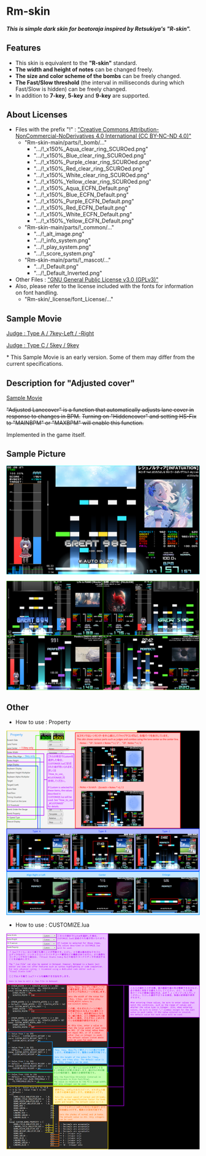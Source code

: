 # Rm-skin
##### This is simple dark skin for beatoraja inspired by Retsukiya's "R-skin".

## Features
- This skin is equivalent to the **"R-skin"** standard.
- **The width and height of notes** can be changed freely.
- **The size and color scheme of the bombs** can be freely changed.
- **The Fast/Slow threshold** (the interval in milliseconds during which Fast/Slow is hidden) can be freely changed.
- In addition to **7-key**, **5-key** and **9-key** are supported.

## About Licenses
- Files with the prefix "!" : ["Creative Commons Attribution-NonCommercial-NoDerivatives 4.0 International (CC BY-NC-ND 4.0)"](https://creativecommons.org/licenses/by-nc-nd/4.0/deed.en "CC BY-NC-ND 4.0")
   - "Rm-skin-main/parts/!_bomb/..."
     - ".../!_x150%_Aqua_clear_ring_SCUROed.png"
     - ".../!_x150%_Blue_clear_ring_SCUROed.png"
     - ".../!_x150%_Purple_clear_ring_SCUROed.png"
     - ".../!_x150%_Red_clear_ring_SCUROed.png"
     - ".../!_x150%_White_clear_ring_SCUROed.png"
     - ".../!_x150%_Yellow_clear_ring_SCUROed.png"
     - ".../!_x150%_Aqua_ECFN_Default.png"
     - ".../!_x150%_Blue_ECFN_Default.png"
     - ".../!_x150%_Purple_ECFN_Default.png"
     - ".../!_x150%_Red_ECFN_Default.png"
     - ".../!_x150%_White_ECFN_Default.png"
     - ".../!_x150%_Yellow_ECFN_Default.png"
   - "Rm-skin-main/parts/!_common/..."
     - ".../!_alt_image.png"
     - ".../!_info_system.png"
     - ".../!_play_system.png"
     - ".../!_score_system.png"
   - "Rm-skin-main/parts/!_mascot/..."
     - ".../!_Default.png"
     - ".../!_Default_Inverted.png"
- Other Files : ["GNU General Public License v3.0 (GPLv3)"](https://choosealicense.com/licenses/gpl-3.0/ "GPLv3")
- Also, please refer to the license included with the fonts for information on font handling.
   - "Rm-skin/_license/font_License/..."

## Sample Movie

 [Judge : Type A / 7key-Left / -Right](https://www.youtube.com/watch?v=pqbMGWq4SSE "Sample Movie1")

 [Judge : Type C / 5key / 9key](https://www.youtube.com/watch?v=UInLj27s08A "Sample Movie2")

\* This Sample Movie is an early version. Some of them may differ from the current specifications.

## Description for "Adjusted cover"

[Sample Movie](https://www.youtube.com/watch?v=6HqDn00ie58 "Sample Movie3")

~~"Adjusted Lanecover" is a function that automatically adjusts lane cover in response to changes in BPM.~~
~~Turning on "Hiddencover" and setting HS-Fix to "MAINBPM" or "MAXBPM" will enable this function.~~

Implemented in the game itself.

## Sample Picture

![SAMPLE1](_image/SAMPLE1.png)

![SAMPLE2](_image/SAMPLE2.png)

## Other

- How to use : Property

![DISCRIPTION1](_image/How_to_use_Property.png)

- How to use : CUSTOMIZE.lua

![DISCRIPTION2](_image/How_to_use_CUSTOMIZE.png)